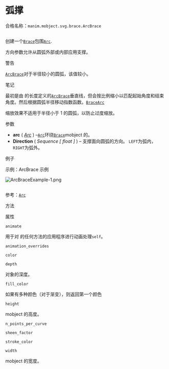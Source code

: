 # 弧撑

合格名称：`manim.mobject.svg.brace.ArcBrace`


```py

```

创建一个[`Brace`](manim.mobject.svg.brace.Brace.html#manim.mobject.svg.brace.Brace "manim.mobject.svg.brace.Brace")包围[`Arc`](manim.mobject.geometry.arc.Arc.html#manim.mobject.geometry.arc.Arc "manim.mobject.geometry.arc.Arc").

方向参数允许从圆弧外部或内部应用支撑。

警告

[`ArcBrace`](#manim.mobject.svg.brace.ArcBrace "manim.mobject.svg.brace.ArcBrace")对于半径较小的圆弧，该值较小。

笔记

最初是由 的长度定义的[`ArcBrace`](#manim.mobject.svg.brace.ArcBrace "manim.mobject.svg.brace.ArcBrace")垂直线，但会按比例缩小以匹配起始角度和结束角度。然后根据圆弧半径移动指数函数。[`Brace`](manim.mobject.svg.brace.Brace.html#manim.mobject.svg.brace.Brace "manim.mobject.svg.brace.Brace")[`Arc`](manim.mobject.geometry.arc.Arc.html#manim.mobject.geometry.arc.Arc "manim.mobject.geometry.arc.Arc")

缩放效果不适用于半径小于 1 的圆弧，以防止过度缩放。

参数

- **arc** ( [_Arc_](manim.mobject.geometry.arc.Arc.html#manim.mobject.geometry.arc.Arc "manim.mobject.geometry.arc.Arc") ) –[`Arc`](manim.mobject.geometry.arc.Arc.html#manim.mobject.geometry.arc.Arc "manim.mobject.geometry.arc.Arc")环绕[`Brace`](manim.mobject.svg.brace.Brace.html#manim.mobject.svg.brace.Brace "manim.mobject.svg.brace.Brace")mobject 的。
- **Direction** ( _Sequence_ _\[_ _float_ _\]_ ) – 支撑面向圆弧的方向。 `LEFT`为弧内，`RIGHT`为弧外。

例子

示例：ArcBrace 示例

![ArcBraceExample-1.png](../_images/ArcBraceExample-1.png)


```py

```


参考：[`Arc`]()

方法

属性

`animate`

用于对 的任何方法的应用程序进行动画处理`self`。

`animation_overrides`

`color`

`depth`

对象的深度。

`fill_color`

如果有多种颜色（对于渐变），则返回第一个颜色

`height`

mobject 的高度。

`n_points_per_curve`

`sheen_factor`

`stroke_color`

`width`

mobject 的宽度。
